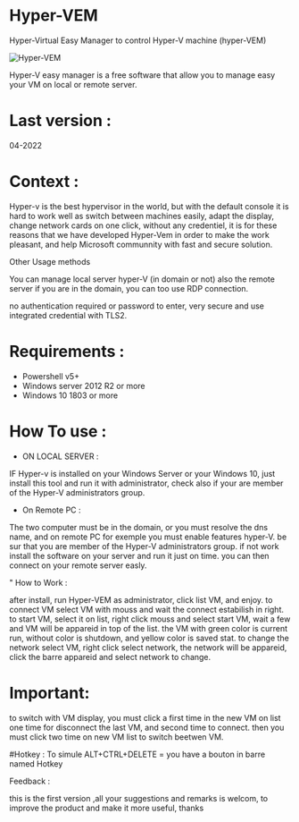 # Hyper-VEM 
Hyper-Virtual Easy Manager to control Hyper-V machine (hyper-VEM)

![Hyper-VEM](https://user-images.githubusercontent.com/49924401/146357473-1250effe-7890-4bf7-8013-d0bd51b71238.gif)

Hyper-V easy manager is a free software that allow you to manage easy your VM on local or remote server.

# Last version : 
04-2022

# Context :

Hyper-v is the best hypervisor in the world, but with the default console it is hard to work well as switch between machines easily, adapt the display, change network cards on one click, without any credentiel, it is for these reasons that we have developed Hyper-Vem in order to make the work pleasant, and help Microsoft communnity with fast and secure solution.

Other Usage methods

You can manage local server hyper-V (in domain or not) also the remote server if you are in the domain, you can too use RDP connection.

no authentication required or password to enter, very secure and use integrated credential with TLS2.

# Requirements :

* Powershell v5+
* Windows server 2012 R2 or more
* Windows 10 1803 or more

# How To use :

* ON LOCAL SERVER : 


IF Hyper-v is installed on your Windows Server or your Windows 10, just install this tool and run it with administrator,
check also if your are member of the Hyper-V administrators group.

* On Remote PC : 


The two computer must be in the domain, or you must resolve the dns name, and on remote PC for exemple you must enable features hyper-V.
be sur that you are member of the Hyper-V administrators group. if not work install the software on your server and run it just on time. you can then connect on your remote server easly.


" How to Work :

after install, run Hyper-VEM as administrator, click list VM, and enjoy.
to connect VM select VM with mouss and wait the connect estabilish in right.
to start VM, select it on list, right click mouss and select start VM, wait a few and VM will be appareid in top of the list.
the VM with green color is current run, without color is shutdown, and yellow color is saved stat.
to change the network select VM, right click select network, the network will be appareid, click the barre appareid and select network to change.
 

# Important: 
to switch with VM display, you must click a first time in the new VM on list one time for disconnect the last VM, and second time to connect. then you must click two time on new VM list to switch beetwen VM.


#Hotkey : 
To simule ALT+CTRL+DELETE = you have a bouton in barre named Hotkey 

Feedback :

this is the first version ,all your suggestions and remarks is welcom, to improve the product and make it more useful, thanks
